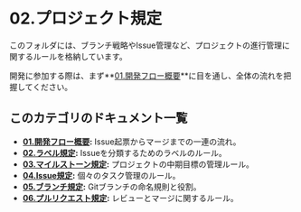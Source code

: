 # 02.プロジェクト規定

このフォルダには、ブランチ戦略やIssue管理など、プロジェクトの進行管理に関するルールを格納しています。

開発に参加する際は、まず**[01.開発フロー概要](./01_開発フロー概要.md)**に目を通し、全体の流れを把握してください。

## このカテゴリのドキュメント一覧

- **[01.開発フロー概要](./01_開発フロー概要.md):** Issue起票からマージまでの一連の流れ。
- **[02.ラベル規定](./02_ラベル規定.md):** Issueを分類するためのラベルのルール。
- **[03.マイルストーン規定](./03_マイルストーン規定.md):** プロジェクトの中期目標の管理ルール。
- **[04.Issue規定](./04_Issue規定.md):** 個々のタスク管理のルール。
- **[05.ブランチ規定](./05_ブランチ規定.md):** Gitブランチの命名規則と役割。
- **[06.プルリクエスト規定](./06_プルリクエスト規定.md):** レビューとマージに関するルール。
